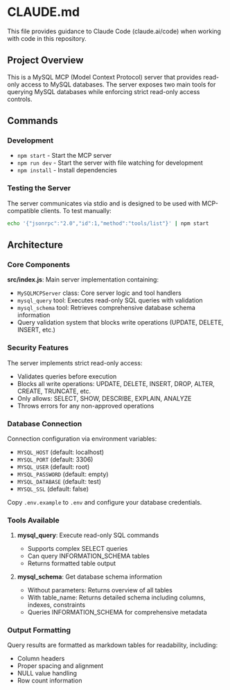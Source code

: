 # CLAUDE.md

This file provides guidance to Claude Code (claude.ai/code) when working with code in this repository.

## Project Overview

This is a MySQL MCP (Model Context Protocol) server that provides read-only access to MySQL databases. The server exposes two main tools for querying MySQL databases while enforcing strict read-only access controls.

## Commands

### Development
- `npm start` - Start the MCP server
- `npm run dev` - Start the server with file watching for development
- `npm install` - Install dependencies

### Testing the Server
The server communicates via stdio and is designed to be used with MCP-compatible clients. To test manually:

```bash
echo '{"jsonrpc":"2.0","id":1,"method":"tools/list"}' | npm start
```

## Architecture

### Core Components

**src/index.js**: Main server implementation containing:
- `MySQLMCPServer` class: Core server logic and tool handlers
- `mysql_query` tool: Executes read-only SQL queries with validation
- `mysql_schema` tool: Retrieves comprehensive database schema information
- Query validation system that blocks write operations (UPDATE, DELETE, INSERT, etc.)

### Security Features

The server implements strict read-only access:
- Validates queries before execution
- Blocks all write operations: UPDATE, DELETE, INSERT, DROP, ALTER, CREATE, TRUNCATE, etc.
- Only allows: SELECT, SHOW, DESCRIBE, EXPLAIN, ANALYZE
- Throws errors for any non-approved operations

### Database Connection

Connection configuration via environment variables:
- `MYSQL_HOST` (default: localhost)
- `MYSQL_PORT` (default: 3306) 
- `MYSQL_USER` (default: root)
- `MYSQL_PASSWORD` (default: empty)
- `MYSQL_DATABASE` (default: test)
- `MYSQL_SSL` (default: false)

Copy `.env.example` to `.env` and configure your database credentials.

### Tools Available

1. **mysql_query**: Execute read-only SQL commands
   - Supports complex SELECT queries
   - Can query INFORMATION_SCHEMA tables
   - Returns formatted table output

2. **mysql_schema**: Get database schema information  
   - Without parameters: Returns overview of all tables
   - With table_name: Returns detailed schema including columns, indexes, constraints
   - Queries INFORMATION_SCHEMA for comprehensive metadata

### Output Formatting

Query results are formatted as markdown tables for readability, including:
- Column headers
- Proper spacing and alignment
- NULL value handling
- Row count information